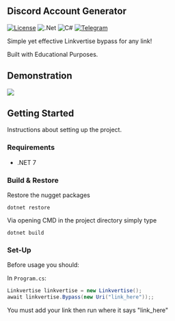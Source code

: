 ## Discord Account Generator
[![License](https://img.shields.io/badge/License-Apache_2.0-blue.svg)](https://opensource.org/licenses/Apache-2.0) ![.Net](https://img.shields.io/badge/.NET-5C2D91?style=for-the-badge&logo=.net&logoColor=white) ![C#](https://img.shields.io/badge/c%23-%23239120.svg?style=for-the-badge&logo=c-sharp&logoColor=white) [![Telegram](https://img.shields.io/badge/Telegram-2CA5E0?style=for-the-badge&logo=telegram&logoColor=white)](https://t.me/trollicus)

Simple yet effective Linkvertise bypass for any link!

Built with Educational Purposes.

## Demonstration

[![](https://img.youtube.com/vi/UZnLhTMhXBQ/0.jpg)](https://www.youtube.com/watch?v=UZnLhTMhXBQ)


## Getting Started

Instructions about setting up the project.

### Requirements

* .NET 7

### Build & Restore

Restore the nugget packages

```
dotnet restore
```

Via opening CMD in the project directory simply type

```
dotnet build
```


### Set-Up

Before usage you should:

In `Program.cs`:

```csharp 
Linkvertise linkvertise = new Linkvertise();
await linkvertise.Bypass(new Uri("link_here"));; 
```
You must add your link then run where it says "link_here"


